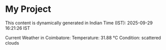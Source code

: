 # My Project

This content is dynamically generated in Indian Time (IST): 2025-09-29 16:21:26 IST


Current Weather in Coimbatore:
Temperature: 31.88 °C
Condition: scattered clouds
